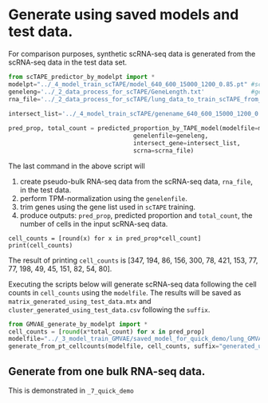 # Generate using saved models and test data.
For comparison purposes, synthetic scRNA-seq data is generated from the scRNA-seq data in the test data set.
```python
from scTAPE_predictor_by_modelpt import *
modelpt="../_4_model_train_scTAPE/model_640_600_15000_1200_0.85.pt" #scTAPE model saved after scTAPE training
geneleng='../_2_data_process_for_scTAPE/GeneLength.txt'             #gene length for tpm normalization 
rna_file='../_2_data_process_for_scTAPE/lung_data_to_train_scTAPE_from_lung_test.txt' #scRNA-seq in the test data
                                                                                      #It is a raw count data.
intersect_list='../_4_model_train_scTAPE/genename_640_600_15000_1200_0.85.csv' # gene list that was used in scTAPE training.

pred_prop, total_count = predicted_proportion_by_TAPE_model(modelfile=modelpt, 
                                   genelenfile=geneleng, 
                                   intersect_gene=intersect_list, 
                                   scrna=scrna_file)
```
The last command in the above script will
1. create pseudo-bulk RNA-seq data from the scRNA-seq data, `rna_file`, in the test data.
2. perform TPM-normalization using the `genelenfile`.
3. trim genes using the gene list used in `scTAPE` training.
4. produce outputs: `pred_prop`, predicted proportion and `total_count`, the number of cells in the input scRNA-seq data.

```
cell_counts = [round(x) for x in pred_prop*cell_count]
print(cell_counts)
```
The result of printing `cell_counts` is [347, 194, 86, 156, 300, 78, 421, 153, 77, 77, 198, 49, 45, 151, 82, 54, 80].

Executing the scripts below will generate scRNA-seq data following the cell counts in `cell_counts` using the `modelfile`. 
The results will be saved as `matrix_generated_using_test_data.mtx` and `cluster_generated_using_test_data.csv` following the `suffix`.
```python
from GMVAE_generate_by_modelpt import *
cell_counts = [round(x*total_count) for x in pred_prop]
modelfile="../_3_model_train_GMVAE/saved_model_for_quick_demo/lung_GMVAE_zinb_ep4000_wholemodel.pt"
generate_from_pt_cellcounts(modelfile, cell_counts, suffix="generated_using_test_data")
```
## Generate from one bulk RNA-seq data.
This is demonstrated in `_7_quick_demo`
